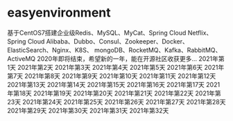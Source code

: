 # easyenvironment
基于CentOS7搭建企业级Redis、MySQL、MyCat、Spring Cloud Netflix、Spring Cloud Alibaba、Dubbo、Consul、Zookeeper、Docker、ElasticSearch、Nginx、K8S、 mongoDB、RocketMQ、Kafka、RabbitMQ、ActiveMQ
2020年即将结束，希望新的一年，能在开源社区收获更多...
2021年第1天
2021年第2天
2021年第3天
2021年第4天
2021年第5天
2021年第6天
2021年第7天
2021年第8天
2021年第9天
2021年第10天
2021年第11天
2021年第12天
2021年第13天
2021年第14天
2021年第15天
2021年第16天
2021年第17天
2021年第18天
2021年第19天
2021年第20天
2021年第21天
2021年第22天
2021年第23天
2021年第24天
2021年第25天
2021年第26天
2021年第27天
2021年第28天
2021年第29天
2021年第30天
2021年第31天
2021年第32天